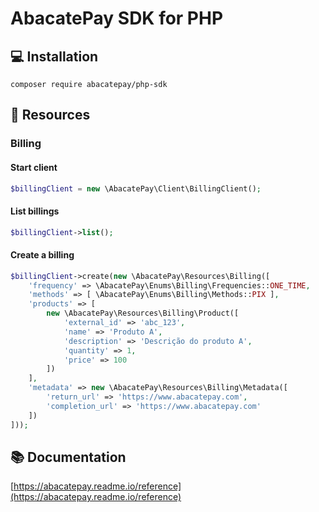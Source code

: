 # AbacatePay SDK for PHP

## 💻 Installation

```
composer require abacatepay/php-sdk
```

## 🌟 Resources

### Billing

#### Start client

```php
$billingClient = new \AbacatePay\Client\BillingClient();
```

#### List billings

```php
$billingClient->list();
```

#### Create a billing

```php
$billingClient->create(new \AbacatePay\Resources\Billing([
    'frequency' => \AbacatePay\Enums\Billing\Frequencies::ONE_TIME,
    'methods' => [ \AbacatePay\Enums\Billing\Methods::PIX ],
    'products' => [
        new \AbacatePay\Resources\Billing\Product([
            'external_id' => 'abc_123',
            'name' => 'Produto A',
            'description' => 'Descrição do produto A',
            'quantity' => 1,
            'price' => 100
        ])
    ],
    'metadata' => new \AbacatePay\Resources\Billing\Metadata([
        'return_url' => 'https://www.abacatepay.com',
        'completion_url' => 'https://www.abacatepay.com'
    ])
]));
```

## 📚 Documentation

[https://abacatepay.readme.io/reference](https://abacatepay.readme.io/reference)
